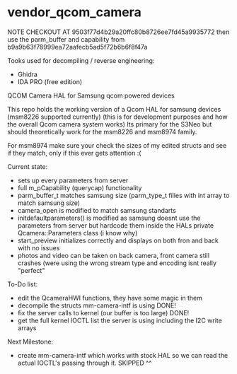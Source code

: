 # vendor_qcom_camera

NOTE CHECKOUT AT 9503f77d4b29a20ffc80b8726ee7fd45a9935772 then use the parm_buffer and capability from b9a9b63f78999ea72aafecb5ad5f72b6b6f8f47a

Tooks used for decompiling / reverse engineering:
- Ghidra
- IDA PRO (free edition)

QCOM Camera HAL for Samsung qcom powered devices

This repo holds the working version of a Qcom HAL for samsung devices (msm8226 supported currently) (this is for development purposes and how the overall Qcom camera system works)
Its primary for the S3Neo but should theoretically work for the msm8226 and msm8974 family.

For msm8974 make sure your check the sizes of my edited structs and see if they match, only if this ever gets attention :(

Current state:
- sets up every parameters from server
- full m_pCapability (querycap) functionality
- parm_buffer_t matches samsung size (parm_type_t filles with int array to match samsung size)
- camera_open is modified to match samsung standarts
- initdefaultparameters() is modified as samsung doesnt use the parameters from server but hardcode them inside the HALs private Qcamera::Parameters class (i know why)
- start_preview initializes correctly and displays on both fron and back with no issues
- photos and video can be taken on back camera, front camera still crashes (were using the wrong stream type and encoding isnt really "perfect"


To-Do list:
- edit the QcameraHWI functions, they have some magic in them
- decompile the structs mm-camera-intf is using DONE!
- fix the server calls to kernel (our buffer is too large) DONE!
- get the full kernel IOCTL list the server is using including the I2C write arrays

Next Milestone:
- create mm-camera-intf which works with stock HAL so we can read the actual IOCTL's passing through it. SKIPPED ^^
